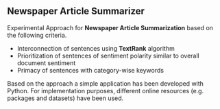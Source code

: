 ## Newspaper Article Summarizer 
Experimental Approach for **Newspaper Article Summarization** based on the following criteria.  
- Interconnection of sentences using **TextRank** algorithm
- Prioritization of sentences of sentiment polarity similar to overall document sentiment 
- Primacy of sentences with category-wise keywords

Based on the approach a simple application has been developed with Python. For implementation purposes, different online resources (e.g. packages and datasets) have been used. 

